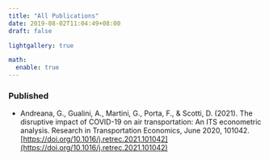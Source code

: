 ```yaml
---
title: "All Publications"
date: 2019-08-02T11:04:49+08:00
draft: false

lightgallery: true

math:
  enable: true
---
```


### Published

* Andreana, G., Gualini, A., Martini, G., Porta, F., & Scotti, D. (2021). The disruptive impact of COVID-19 on air transportation: An ITS econometric analysis. Research in Transportation Economics, June 2020, 101042. [https://doi.org/10.1016/j.retrec.2021.101042](https://doi.org/10.1016/j.retrec.2021.101042)

